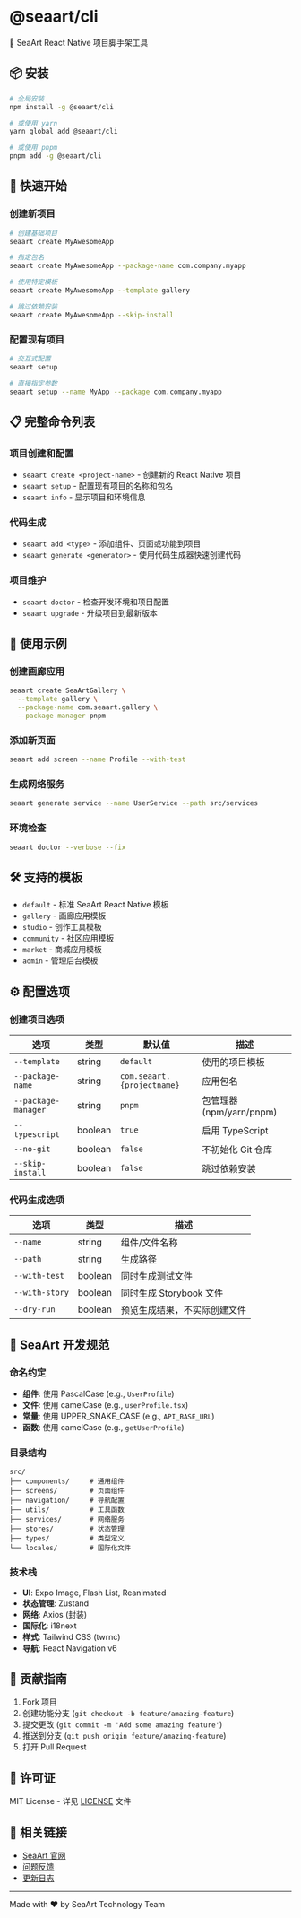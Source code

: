 # @seaart/cli

🎨 SeaArt React Native 项目脚手架工具

## 📦 安装

```bash
# 全局安装
npm install -g @seaart/cli

# 或使用 yarn
yarn global add @seaart/cli

# 或使用 pnpm
pnpm add -g @seaart/cli
```

## 🚀 快速开始

### 创建新项目

```bash
# 创建基础项目
seaart create MyAwesomeApp

# 指定包名
seaart create MyAwesomeApp --package-name com.company.myapp

# 使用特定模板
seaart create MyAwesomeApp --template gallery

# 跳过依赖安装
seaart create MyAwesomeApp --skip-install
```

### 配置现有项目

```bash
# 交互式配置
seaart setup

# 直接指定参数
seaart setup --name MyApp --package com.company.myapp
```

## 📋 完整命令列表

### 项目创建和配置

- `seaart create <project-name>` - 创建新的 React Native 项目
- `seaart setup` - 配置现有项目的名称和包名
- `seaart info` - 显示项目和环境信息

### 代码生成

- `seaart add <type>` - 添加组件、页面或功能到项目
- `seaart generate <generator>` - 使用代码生成器快速创建代码

### 项目维护

- `seaart doctor` - 检查开发环境和项目配置
- `seaart upgrade` - 升级项目到最新版本

## 🎯 使用示例

### 创建画廊应用

```bash
seaart create SeaArtGallery \
  --template gallery \
  --package-name com.seaart.gallery \
  --package-manager pnpm
```

### 添加新页面

```bash
seaart add screen --name Profile --with-test
```

### 生成网络服务

```bash
seaart generate service --name UserService --path src/services
```

### 环境检查

```bash
seaart doctor --verbose --fix
```

## 🛠️ 支持的模板

- `default` - 标准 SeaArt React Native 模板
- `gallery` - 画廊应用模板
- `studio` - 创作工具模板
- `community` - 社区应用模板
- `market` - 商城应用模板
- `admin` - 管理后台模板

## ⚙️ 配置选项

### 创建项目选项

| 选项 | 类型 | 默认值 | 描述 |
|------|------|--------|------|
| `--template` | string | `default` | 使用的项目模板 |
| `--package-name` | string | `com.seaart.{projectname}` | 应用包名 |
| `--package-manager` | string | `pnpm` | 包管理器 (npm/yarn/pnpm) |
| `--typescript` | boolean | `true` | 启用 TypeScript |
| `--no-git` | boolean | `false` | 不初始化 Git 仓库 |
| `--skip-install` | boolean | `false` | 跳过依赖安装 |

### 代码生成选项

| 选项 | 类型 | 描述 |
|------|------|------|
| `--name` | string | 组件/文件名称 |
| `--path` | string | 生成路径 |
| `--with-test` | boolean | 同时生成测试文件 |
| `--with-story` | boolean | 同时生成 Storybook 文件 |
| `--dry-run` | boolean | 预览生成结果，不实际创建文件 |

## 🎨 SeaArt 开发规范

### 命名约定

- **组件**: 使用 PascalCase (e.g., `UserProfile`)
- **文件**: 使用 camelCase (e.g., `userProfile.tsx`)
- **常量**: 使用 UPPER_SNAKE_CASE (e.g., `API_BASE_URL`)
- **函数**: 使用 camelCase (e.g., `getUserProfile`)

### 目录结构

```
src/
├── components/     # 通用组件
├── screens/        # 页面组件
├── navigation/     # 导航配置
├── utils/          # 工具函数
├── services/       # 网络服务
├── stores/         # 状态管理
├── types/          # 类型定义
└── locales/        # 国际化文件
```

### 技术栈

- **UI**: Expo Image, Flash List, Reanimated
- **状态管理**: Zustand
- **网络**: Axios (封装)
- **国际化**: i18next
- **样式**: Tailwind CSS (twrnc)
- **导航**: React Navigation v6

## 🤝 贡献指南

1. Fork 项目
2. 创建功能分支 (`git checkout -b feature/amazing-feature`)
3. 提交更改 (`git commit -m 'Add some amazing feature'`)
4. 推送到分支 (`git push origin feature/amazing-feature`)
5. 打开 Pull Request

## 📄 许可证

MIT License - 详见 [LICENSE](LICENSE) 文件

## 🔗 相关链接

- [SeaArt 官网](https://seaart.ai)
- [问题反馈](https://github.com/seaart/cli/issues)
- [更新日志](https://github.com/seaart/cli/releases)

---

Made with ❤️ by SeaArt Technology Team 
